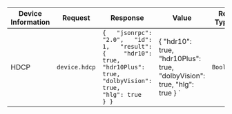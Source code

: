 | Device Information | Request       | Response                                                     | Value                                                        | Return Type[^1] | Description                 |
| ------------------ | ------------- | ------------------------------------------------------------ | ------------------------------------------------------------ | --------------- | --------------------------- |
| HDCP               | `device.hdcp` | `{   "jsonrpc": "2.0",   "id": 1,   "result": {     "hdr10": true,     "hdr10Plus": true,     "dolbyVision": true,     "hlg": true   } }` | {     "hdr10": true,     "hdr10Plus": true,     "dolbyVision": true,     "hlg": true   } ` | `BooleanMap` | `BooleanMap`    | The supported HDCP profiles |

